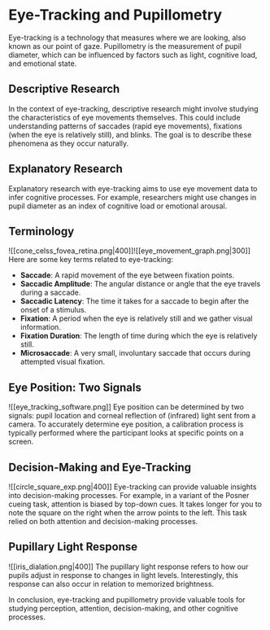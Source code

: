 # Eye-Tracking and Pupillometry

Eye-tracking is a technology that measures where we are looking, also known as our point of gaze. Pupillometry is the measurement of pupil diameter, which can be influenced by factors such as light, cognitive load, and emotional state.

## Descriptive Research

In the context of eye-tracking, descriptive research might involve studying the characteristics of eye movements themselves. This could include understanding patterns of saccades (rapid eye movements), fixations (when the eye is relatively still), and blinks. The goal is to describe these phenomena as they occur naturally.

## Explanatory Research

Explanatory research with eye-tracking aims to use eye movement data to infer cognitive processes. For example, researchers might use changes in pupil diameter as an index of cognitive load or emotional arousal.

## Terminology
![[cone_celss_fovea_retina.png|400]]![[eye_movement_graph.png|300]]
Here are some key terms related to eye-tracking:

- **Saccade**: A rapid movement of the eye between fixation points.
- **Saccadic Amplitude**: The angular distance or angle that the eye travels during a saccade.
- **Saccadic Latency**: The time it takes for a saccade to begin after the onset of a stimulus.
- **Fixation**: A period when the eye is relatively still and we gather visual information.
- **Fixation Duration**: The length of time during which the eye is relatively still.
- **Microsaccade**: A very small, involuntary saccade that occurs during attempted visual fixation.

## Eye Position: Two Signals
![[eye_tracking_software.png]]
Eye position can be determined by two signals: pupil location and corneal reflection of (infrared) light sent from a camera. To accurately determine eye position, a calibration process is typically performed where the participant looks at specific points on a screen.

## Decision-Making and Eye-Tracking
![[circle_square_exp.png|400]]
Eye-tracking can provide valuable insights into decision-making processes. For example, in a variant of the Posner cueing task, attention is biased by top-down cues. It takes longer for you to note the square on the right when the arrow points to the left. This task relied on both attention and decision-making processes.

## Pupillary Light Response
![[iris_dialation.png|400]]
The pupillary light response refers to how our pupils adjust in response to changes in light levels. Interestingly, this response can also occur in relation to memorized brightness.

In conclusion, eye-tracking and pupillometry provide valuable tools for studying perception, attention, decision-making, and other cognitive processes.